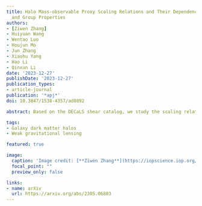 ```yaml
---
title: Halo Mass-observable Proxy Scaling Relations and Their Dependencies on Galaxy
  and Group Properties
authors:
- [Ziwen Zhang]
- Huiyuan Wang
- Wentao Luo
- Houjun Mo
- Jun Zhang
- Xiaohu Yang
- Hao Li
- Qinxun Li
date: '2023-12-27'
publishDate: '2023-12-27'
publication_types:
- article-journal
publication: '*apj*'
doi: 10.3847/1538-4357/ad0892

abstract: Based on the DECaLS shear catalog, we study the scaling relations between halo mass (Mh) and various proxies for Sloan Digital Sky Survey central galaxies, including stellar mass (M*), stellar velocity dispersion (σ*), abundance-matching halo mass (MAM), and satellite velocity dispersion (σs), and their dependencies on galaxy and group properties. In general, these proxies all have strong positive correlations with Mh, consistent with previous studies. We find that the Mh–M* and Mh–σ* relations depend strongly on group richness (Nsat), while the Mh–MAM and Mh–σs relations are independent of it. Moreover, the dependence on the star formation rate (SFR) is rather weak in the Mh–σ* and Mh–σs relations, but very prominent in the other two. σs is thus the best proxy among them, and its scaling relation is in good agreement with hydrodynamical simulations. However, estimating σs accurately for individual groups/clusters is challenging because of interlopers and the requirement for sufficient satellites. We construct new proxies by combining M*, σ*, and MAM, and find that the proxy with 30% contribution from MAM and 70% from σ* can minimize the dependence on Nsat and the SFR. We obtain the Mh–supermassive black hole (SMBH) mass relation via the SMBH scaling relation and find indications for rapid and linear growth phases for the SMBH. We also find that correlations among Mh, M*, and σ* change with M*, indicating that different processes drive the growth of galaxies and SMBHs at different stages.

tags:
- Galaxy dark matter halos
- Weak gravitational lensing

featured: true

image:
  caption: 'Image credit: [**Ziwen Zhang**](https://iopscience.iop.org/article/10.3847/1538-4357/ad0892/pdf)'
  focal_point: ""
  preview_only: false

links:
- name: arXiv
  url: https://arxiv.org/abs/2305.06803
---
```

